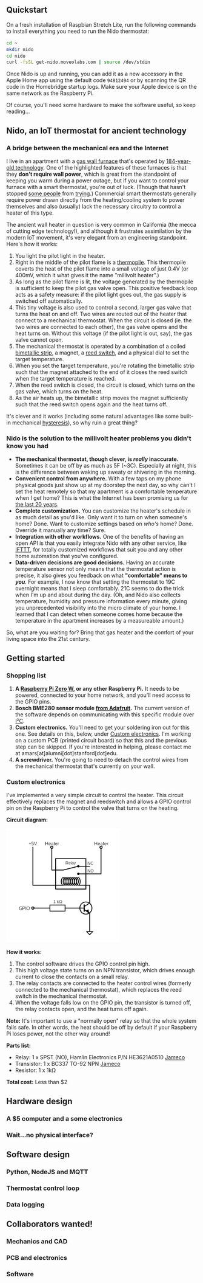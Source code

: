 ## Quickstart
On a fresh installation of Raspbian Stretch Lite, run the following commands to install everything you need to run the Nido thermostat:

```bash
cd ~
mkdir nido
cd nido
curl -fsSL get-nido.moveolabs.com | source /dev/stdin
```

Once Nido is up and running, you can add it as a new accessory in the Apple Home app using the default code `94812494` or by scanning the QR code in the Homebridge startup logs. Make sure your Apple device is on the same network as the Raspberry Pi.

Of course, you'll need some hardware to make the software useful, so keep reading...

## Nido, an IoT thermostat for ancient technology
### A bridge between the mechanical era and the Internet

I live in an apartment with a [gas wall furnace](https://www.williamscomfortprod.com/product/monterey-plus-home-furnaces/) that's operated by [184-year-old technology](https://www.jondetech.se/technology/thermopile-history/). One of the highlighted features of these furnaces is that they **don't require wall power**, which is great from the standpoint of keeping you warm during a power outage, but if you want to control your furnace with a smart thermostat, you're out of luck. (Though that hasn't stopped [some people](https://medium.com/@chrisvale/controlling-an-ancient-millivolt-heater-with-a-nest-b9493bbc59da) from [trying](https://scottshapiro.com/hacking-nest-uk-san-francisco-heater/).) Commercial smart thermostats generally require power drawn directly from the heating/cooling system to power themselves and also (usually) lack the necessary circuitry to control a heater of this type.

The ancient wall heater in question is very common in California (the mecca of cutting edge technology!), and although it frustrates assimilation by the modern IoT movement, it's very elegant from an engineering standpoint. Here's how it works:

1. You light the pilot light in the heater.
2. Right in the middle of the pilot flame is a [thermopile](https://en.wikipedia.org/wiki/Thermopile). This thermopile coverts the heat of the pilot flame into a small voltage of just 0.4V (or 400mV, which it what gives it the name "millivolt heater".)
3. As long as the pilot flame is lit, the voltage generated by the thermopile is sufficient to keep the pilot gas valve open. This positive feedback loop acts as a safety measure: if the pilot light goes out, the gas supply is switched off automatically.
4. This tiny voltage is also used to control a second, larger gas valve that turns the heat on and off. Two wires are routed out of the heater that connect to a mechanical thermostat. When the circuit is closed (ie. the two wires are connected to each other), the gas valve opens and the heat turns on. Without this voltage (if the pilot light is out, say), the gas valve cannot open.
5. The mechanical thermostat is operated by a combination of a coiled [bimetallic strip](https://en.wikipedia.org/wiki/Bimetallic_strip), a magnet, a [reed switch](https://en.wikipedia.org/wiki/Reed_switch), and a physical dial to set the target temperature.
6. When you set the target temperature, you're rotating the bimetallic strip such that the magnet attached to the end of it closes the reed switch when the target temperature is reached.
7. When the reed switch is closed, the circuit is closed, which turns on the gas valve, which turns on the heat.
8. As the air heats up, the bimetallic strip moves the magnet sufficiently such that the reed switch opens again and the heat turns off.

It's clever and it works (including some natural advantages like some built-in mechanical [hysteresis](https://en.wikipedia.org/wiki/Hysteresis)), so why ruin a great thing?

### Nido is the solution to the millivolt heater problems you didn't know you had
- **The mechanical thermostat, though clever, is *really* inaccurate.** Sometimes it can be off by as much as 5F (~3C). Especially at night, this is the difference between waking up sweaty or shivering in the morning.
- **Convenient control from anywhere.** With a few taps on my phone physical goods just show up at my doorstep the next day, so why can't I set the heat remotely so that my apartment is a comfortable temperature when I get home? This is what the Internet has been promising us for [the last 20 years](https://www.businessinsider.com/the-complete-history-of-internet-fridges-and-connected-refrigerators-2016-1).
- **Complete customization.** You can customize the heater's schedule in as much detail as you'd like. Only want it to turn on when someone's home? Done. Want to customize settings based on *who's* home? Done. Override it manually any time? Sure.
- **Integration with other workflows.** One of the benefits of having an open API is that you easily integrate Nido with any other service, like [IFTTT](https://ifttt.com), for totally customized workflows that suit you and any other home automation that you've configured.
- **Data-driven decisions are good decisions.** Having an accurate temperature sensor not only means that the thermostat action is precise, it also gives you feedback on what **"comfortable" means to *you***. For example, I now know that setting the thermostat to 19C overnight means that I sleep comfortably. 21C seems to do the trick when I'm up and about during the day. (Oh, and Nido also collects temperature, humidity and pressure information every minute, giving you unprecedented visibility into the micro climate of your home. I learned that I can detect when someone comes home because the temperature in the apartment increases by a measureable amount.)

So, what are you waiting for? Bring that gas heater and the comfort of your living space into the 21st century.

## Getting started
### Shopping list
1. **A [Raspberry Pi Zero W](https://www.raspberrypi.org/products/raspberry-pi-zero-w/), or any other Raspberry Pi.** It needs to be powered, connected to your home network, and you'll need access to the GPIO pins.
2. **Bosch BME280 sensor module [from Adafruit](https://www.adafruit.com/product/2652).** The current version of the software depends on communicating with this specific module over [I²C](https://en.wikipedia.org/wiki/I²C).
3. **Custom electronics.** You'll need to get your soldering iron out for this one. See details on this, below, under [Custom electronics](#custom-electronics). I'm working on a custom PCB (printed circuit board) so that this and the previous step can be skipped. If you're interested in helping, please contact me at amars\[at\]alumni\[dot\]stanford\[dot\]edu.
4. **A screwdriver.** You're going to need to detach the control wires from the mechanical thermostat that's currently on your wall.

### Custom electronics
I've implemented a very simple circuit to control the heater. This circuit effectively replaces the magnet and reedswitch and allows a GPIO control pin on the Raspberry Pi to control the valve that turns on the heating.

__Circuit diagram:__

![Circuit diagram](https://raw.githubusercontent.com/alexmensch/nido/master/doc/circuit.png)

__How it works:__
1. The control software drives the GPIO control pin high.
2. This high voltage state turns on an NPN transistor, which drives enough current to close the contacts on a small relay.
3. The relay contacts are connected to the heater control wires (formerly connected to the mechanical thermostat), which replaces the reed switch in the mechanical thermostat.
4. When the voltage falls low on the GPIO pin, the transistor is turned off, the relay contacts open, and the heat turns off again.

**Note:** It's important to use a "normally open" relay so that the whole system fails safe. In other words, the heat should be off by default if your Raspberry Pi loses power, not the other way around!

__Parts list:__

- Relay: 1 x SPST (NO), Hamlin Electronics P/N HE3621A0510 [Jameco](https://www.jameco.com/z/HE3621A0510-Hamlin-Electronics-Electromechanical-SIL-Relay-SPST-NO-500mA-5-Volt-500-Ohm-Through-Hole_1860088.html)
- Transistor: 1 x BC337 TO-92 NPN [Jameco](https://www.jameco.com/z/BC337-Major-Brands-Transistor-BC337-TO-92-NPN-800ma-45-Volt_254810.html)
- Resistor: 1 x 1kΩ

**Total cost:** Less than $2

## Hardware design
### A $5 computer and a some electronics


### Wait...no physical interface?


## Software design
### Python, NodeJS and MQTT


### Thermostat control loop


### Data logging


## Collaborators wanted!
### Mechanics and CAD


### PCB and electronics


### Software

